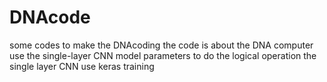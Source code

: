 # DNAcode
some codes to make the DNAcoding
the code is about the DNA computer use the single-layer CNN model parameters to do the logical operation
the single layer CNN use keras training

